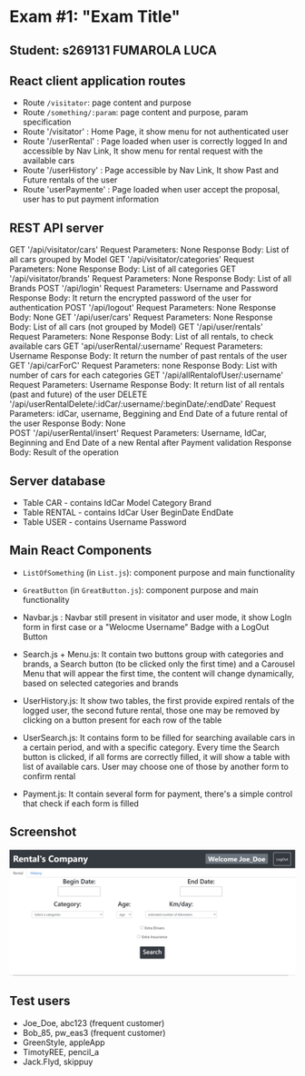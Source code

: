 # Exam #1: "Exam Title"
## Student: s269131 FUMAROLA LUCA

## React client application routes

- Route `/visitator`: page content and purpose
- Route `/something/:param`: page content and purpose, param specification
- Route '/visitator' : Home Page, it show menu for not authenticated user
- Route '/userRental' : Page loaded when user is correctly logged In and accessible by Nav Link, It show menu for rental request with the available cars
- Route '/userHistory' : Page accessible by Nav Link, It show Past and Future rentals of the user
- Route 'userPaymente' :  Page loaded when user accept the proposal, user has to put payment information  

## REST API server

GET '/api/visitator/cars' 
Request Parameters: None
Response Body: List of all cars grouped by Model
GET '/api/visitator/categories'
Request Parameters: None
Response Body: List of all categories
GET '/api/visitator/brands'
Request Parameters: None
Response Body: List of all Brands
POST '/api/login'
Request Parameters: Username and Password 
Response Body:	It return the encrypted password of the user for authentication
POST '/api/logout'
Request Parameters: None
Response Body: None
GET '/api/user/cars' 
Request Parameters: None
Response Body: List of all cars (not grouped by Model)
GET '/api/user/rentals'
Request Parameters: None
Response Body: List of all rentals, to check available cars
GET 'api/userRental/:username'
Request Parameters: Username
Response Body: It return the number of past rentals of the user
GET '/api/carForC'
Request Parameters: none
Response Body: List with number of cars for each categories
GET '/api/allRentalofUser/:username'
Request Parameters: Username
Response Body: It return list of all rentals (past and future) of the user
DELETE '/api/userRentalDelete/:idCar/:username/:beginDate/:endDate' 
Request Parameters: idCar, username, Beggining and End Date of a future rental of the user
Response Body: None               
POST '/api/userRental/insert'
Request Parameters: Username, IdCar, Beginning and End Date of a new Rental after Payment validation
Response Body: Result of the operation

## Server database

- Table CAR - contains IdCar Model Category Brand
- Table RENTAL - contains IdCar User BeginDate EndDate
- Table USER - contains Username Password

## Main React Components

- `ListOfSomething` (in `List.js`): component purpose and main functionality

- `GreatButton` (in `GreatButton.js`): component purpose and main functionality

- Navbar.js : Navbar still present in visitator and user mode, it show LogIn form in first case or a "Welocme Username" Badge with a LogOut Button

- Search.js + Menu.js: It contain two buttons group with categories and brands, a Search button (to be clicked only the first time) and a Carousel
		       Menu that will appear the first time, the content will change dynamically, based on selected categories and brands

- UserHistory.js: It show two tables, the first provide expired rentals of the logged user, the second future rental, those one may be removed by
		  clicking on a button present for each row of the table

- UserSearch.js:  It contains form to be filled for searching available cars in a certain period, and with a specific category.
		  Every time the Search button is clicked, if all forms are correctly filled, it will show a table with list of available cars.
		  User may choose one of those by another form to confirm rental

- Payment.js:	  It contain several form for payment, there's a simple control that check if each form is filled



## Screenshot

![Configurator Screenshot](./img/screenshot.jpg)

## Test users

* Joe_Doe, abc123 (frequent customer)
* Bob_85, pw_eas3 (frequent customer)
* GreenStyle, appleApp
* TimotyREE, pencil_a
* Jack.Flyd, skippuy                          
